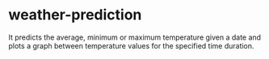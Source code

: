 # weather-prediction
It predicts the average, minimum or maximum temperature given a date and plots a graph between temperature values for the specified time duration.
